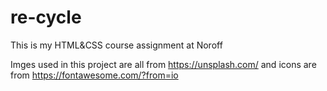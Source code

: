 # re-cycle
This is my HTML&amp;CSS course assignment at Noroff

Imges used in this project are all from https://unsplash.com/
and icons are from https://fontawesome.com/?from=io
